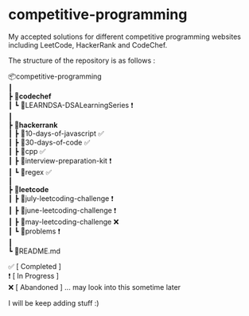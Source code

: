 # competitive-programming
My accepted solutions for different competitive programming websites including LeetCode, HackerRank and CodeChef.

The structure of the repository is as follows :

📦competitive-programming\
 ┃\
 ┣ 📂**codechef**\
 ┃ ┗ 📂LEARNDSA-DSALearningSeries &#x2757;\
 ┃\
 ┣ 📂**hackerrank**\
 ┃ ┣ 📂10-days-of-javascript &#x2705;\
 ┃ ┣ 📂30-days-of-code &#x2705;\
 ┃ ┣ 📂cpp &#x2705;\
 ┃ ┣ 📂interview-preparation-kit &#x2757;\
 ┃ ┗ 📂regex &#x2705;\
 ┃\
 ┣ 📂**leetcode**\
 ┃ ┣ 📂july-leetcoding-challenge &#x2757;\
 ┃ ┣ 📂june-leetcoding-challenge &#x2757;\
 ┃ ┣ 📂may-leetcoding-challenge &#x274C;\
 ┃ ┗ 📂problems &#x2757;\
 ┃\
 ┗ 📜README.md
 
 &#x2705; [ Completed ]\
 &#x2757; [ In Progress ]\
 &#x274C; [ Abandoned ] ... may look into this sometime later
 

I will be keep adding stuff :)
